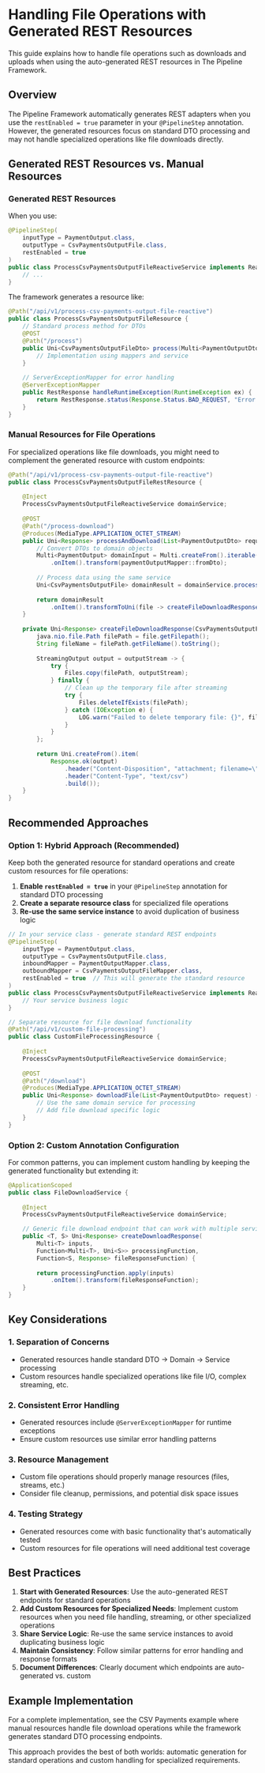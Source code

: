 # Handling File Operations with Generated REST Resources

This guide explains how to handle file operations such as downloads and uploads when using the auto-generated REST resources in The Pipeline Framework.

## Overview

The Pipeline Framework automatically generates REST adapters when you use the `restEnabled = true` parameter in your `@PipelineStep` annotation. However, the generated resources focus on standard DTO processing and may not handle specialized operations like file downloads directly.

## Generated REST Resources vs. Manual Resources

### Generated REST Resources
When you use:
```java
@PipelineStep(
    inputType = PaymentOutput.class,
    outputType = CsvPaymentsOutputFile.class,
    restEnabled = true
)
public class ProcessCsvPaymentsOutputFileReactiveService implements ReactiveStreamingClientService<PaymentOutput, CsvPaymentsOutputFile> {
    // ...
}
```

The framework generates a resource like:
```java
@Path("/api/v1/process-csv-payments-output-file-reactive")
public class ProcessCsvPaymentsOutputFileResource {
    // Standard process method for DTOs
    @POST
    @Path("/process")
    public Uni<CsvPaymentsOutputFileDto> process(Multi<PaymentOutputDto> inputDtos) {
        // Implementation using mappers and service
    }
    
    // ServerExceptionMapper for error handling
    @ServerExceptionMapper
    public RestResponse handleRuntimeException(RuntimeException ex) {
        return RestResponse.status(Response.Status.BAD_REQUEST, "Error processing request: " + ex.getMessage());
    }
}
```

### Manual Resources for File Operations
For specialized operations like file downloads, you might need to complement the generated resource with custom endpoints:

```java
@Path("/api/v1/process-csv-payments-output-file-reactive")
public class ProcessCsvPaymentsOutputFileRestResource {
    
    @Inject
    ProcessCsvPaymentsOutputFileReactiveService domainService;
    
    @POST
    @Path("/process-download")
    @Produces(MediaType.APPLICATION_OCTET_STREAM)
    public Uni<Response> processAndDownload(List<PaymentOutputDto> request) {
        // Convert DTOs to domain objects
        Multi<PaymentOutput> domainInput = Multi.createFrom().iterable(request)
            .onItem().transform(paymentOutputMapper::fromDto);
        
        // Process data using the same service
        Uni<CsvPaymentsOutputFile> domainResult = domainService.process(domainInput);
        
        return domainResult
            .onItem().transformToUni(file -> createFileDownloadResponse(file));
    }
    
    private Uni<Response> createFileDownloadResponse(CsvPaymentsOutputFile file) {
        java.nio.file.Path filePath = file.getFilepath();
        String fileName = filePath.getFileName().toString();
        
        StreamingOutput output = outputStream -> {
            try {
                Files.copy(filePath, outputStream);
            } finally {
                // Clean up the temporary file after streaming
                try {
                    Files.deleteIfExists(filePath);
                } catch (IOException e) {
                    LOG.warn("Failed to delete temporary file: {}", filePath, e);
                }
            }
        };
        
        return Uni.createFrom().item(
            Response.ok(output)
                .header("Content-Disposition", "attachment; filename=\"" + fileName + "\"")
                .header("Content-Type", "text/csv")
                .build());
    }
}
```

## Recommended Approaches

### Option 1: Hybrid Approach (Recommended)
Keep both the generated resource for standard operations and create custom resources for file operations:

1. **Enable `restEnabled = true`** in your `@PipelineStep` annotation for standard DTO processing
2. **Create a separate resource class** for specialized file operations
3. **Re-use the same service instance** to avoid duplication of business logic

```java
// In your service class - generate standard REST endpoints
@PipelineStep(
    inputType = PaymentOutput.class,
    outputType = CsvPaymentsOutputFile.class,
    inboundMapper = PaymentOutputMapper.class,
    outboundMapper = CsvPaymentsOutputFileMapper.class,
    restEnabled = true  // This will generate the standard resource
)
public class ProcessCsvPaymentsOutputFileReactiveService implements ReactiveStreamingClientService<PaymentOutput, CsvPaymentsOutputFile> {
    // Your service business logic
}

// Separate resource for file download functionality
@Path("/api/v1/custom-file-processing")
public class CustomFileProcessingResource {
    
    @Inject
    ProcessCsvPaymentsOutputFileReactiveService domainService;
    
    @POST
    @Path("/download")
    @Produces(MediaType.APPLICATION_OCTET_STREAM)
    public Uni<Response> downloadFile(List<PaymentOutputDto> request) {
        // Use the same domain service for processing
        // Add file download specific logic
    }
}
```

### Option 2: Custom Annotation Configuration
For common patterns, you can implement custom handling by keeping the generated functionality but extending it:

```java
@ApplicationScoped
public class FileDownloadService {
    
    @Inject
    ProcessCsvPaymentsOutputFileReactiveService domainService;

    // Generic file download endpoint that can work with multiple service types
    public <T, S> Uni<Response> createDownloadResponse(
        Multi<T> inputs, 
        Function<Multi<T>, Uni<S>> processingFunction,
        Function<S, Response> fileResponseFunction) {
        
        return processingFunction.apply(inputs)
            .onItem().transform(fileResponseFunction);
    }
}
```

## Key Considerations

### 1. Separation of Concerns
- Generated resources handle standard DTO → Domain → Service processing
- Custom resources handle specialized operations like file I/O, complex streaming, etc.

### 2. Consistent Error Handling
- Generated resources include `@ServerExceptionMapper` for runtime exceptions
- Ensure custom resources use similar error handling patterns

### 3. Resource Management
- Custom file operations should properly manage resources (files, streams, etc.)
- Consider file cleanup, permissions, and potential disk space issues

### 4. Testing Strategy
- Generated resources come with basic functionality that's automatically tested
- Custom resources for file operations will need additional test coverage

## Best Practices

1. **Start with Generated Resources**: Use the auto-generated REST endpoints for standard operations
2. **Add Custom Resources for Specialized Needs**: Implement custom resources when you need file handling, streaming, or other specialized operations
3. **Share Service Logic**: Re-use the same service instances to avoid duplicating business logic
4. **Maintain Consistency**: Follow similar patterns for error handling and response formats
5. **Document Differences**: Clearly document which endpoints are auto-generated vs. custom

## Example Implementation

For a complete implementation, see the CSV Payments example where manual resources handle file download operations while the framework generates standard DTO processing endpoints.

This approach provides the best of both worlds: automatic generation for standard operations and custom handling for specialized requirements.